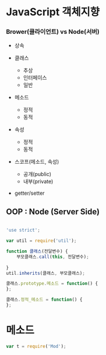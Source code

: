 
# JavaScript 객체지향


### Brower(클라이언트) vs Node(서버)

- 상속
  
- 클래스
    - 추상
    - 인터페이스
    - 일반
  
- 메소드
    - 정적
    - 동적

- 속성
    - 정적
    - 동적

- 스코프(메소드, 속성)
  - 공개(public)
  - 내부(private)

- getter/setter

## OOP : Node (Server Side)
```javascript

'use strict';

var util = require('util');

function 클래스(전달변수) {
    부모클래스.call(this, 전달변수);
    
}
util.inherits(클래스, 부모클래스);

클래스.prototype.메소드 = function() {
};

클래스.정적_메소드 = function() {
};

```

# 메소드
```javascript
var t = require('Mod');
  
```